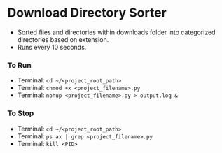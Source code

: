 # Download Directory Sorter

- Sorted files and directories within downloads folder into categorized directories based on extension.
- Runs every 10 seconds.

### To Run

- Terminal: `cd ~/<project_root_path>`
- Terminal: `chmod +x <project_filename>.py`
- Terminal: `nohup <project_filename>.py > output.log &`

### To Stop

- Terminal: `cd ~/<project_root_path>`
- Terminal: `ps ax | grep <project_filename>.py`
- Terminal: `kill <PID>`
